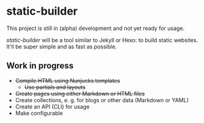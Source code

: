 # static-builder

This project is still in (alpha) development and not yet ready for usage.

_static-builder_ will be a tool similar to Jekyll or Hexo: to build static websites. It'll be super simple and as fast as possible.

## Work in progress

- ~~Compile HTML using Nunjucks templates~~
  - ~~Use partials and layouts~~
- ~~Create pages using either Markdown or HTML files~~
- Create collections, e. g. for blogs or other data (Markdown or YAML)
- Create an API (CLI) for usage
- Make configurable
